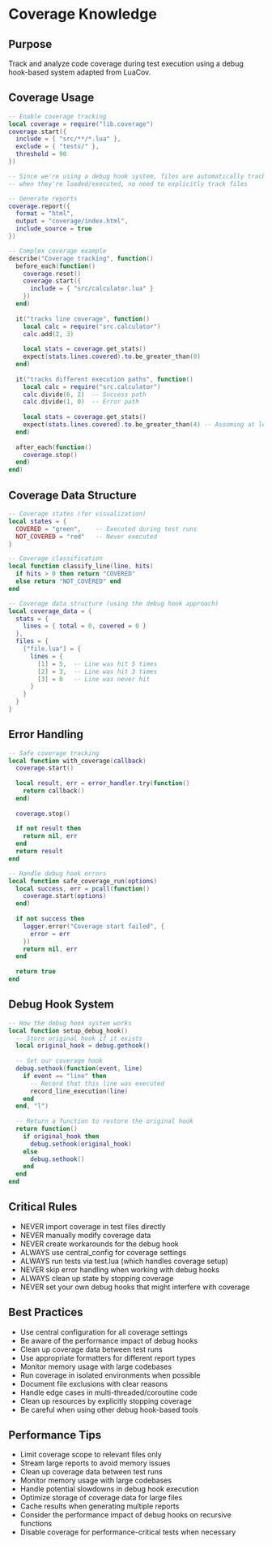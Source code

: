 # Coverage Knowledge

## Purpose
Track and analyze code coverage during test execution using a debug hook-based system adapted from LuaCov.

## Coverage Usage
```lua
-- Enable coverage tracking
local coverage = require("lib.coverage")
coverage.start({
  include = { "src/**/*.lua" },
  exclude = { "tests/" },
  threshold = 90
})

-- Since we're using a debug hook system, files are automatically tracked
-- when they're loaded/executed, no need to explicitly track files

-- Generate reports
coverage.report({
  format = "html",
  output = "coverage/index.html",
  include_source = true
})

-- Complex coverage example
describe("Coverage tracking", function()
  before_each(function()
    coverage.reset()
    coverage.start({
      include = { "src/calculator.lua" }
    })
  end)
  
  it("tracks line coverage", function()
    local calc = require("src.calculator")
    calc.add(2, 3)
    
    local stats = coverage.get_stats()
    expect(stats.lines.covered).to.be_greater_than(0)
  end)
  
  it("tracks different execution paths", function()
    local calc = require("src.calculator")
    calc.divide(6, 2)  -- Success path
    calc.divide(1, 0)  -- Error path
    
    local stats = coverage.get_stats()
    expect(stats.lines.covered).to.be_greater_than(4) -- Assuming at least 5 lines are covered
  end)
  
  after_each(function()
    coverage.stop()
  end)
end)
```

## Coverage Data Structure
```lua
-- Coverage states (for visualization)
local states = {
  COVERED = "green",    -- Executed during test runs
  NOT_COVERED = "red"   -- Never executed
}

-- Coverage classification
local function classify_line(line, hits)
  if hits > 0 then return "COVERED"
  else return "NOT_COVERED" end
end

-- Coverage data structure (using the debug hook approach)
local coverage_data = {
  stats = {
    lines = { total = 0, covered = 0 }
  },
  files = {
    ["file.lua"] = {
      lines = {
        [1] = 5,  -- Line was hit 5 times
        [2] = 3,  -- Line was hit 3 times
        [3] = 0   -- Line was never hit
      }
    }
  }
}
```

## Error Handling
```lua
-- Safe coverage tracking
local function with_coverage(callback)
  coverage.start()
  
  local result, err = error_handler.try(function()
    return callback()
  end)
  
  coverage.stop()
  
  if not result then
    return nil, err
  end
  return result
end

-- Handle debug hook errors
local function safe_coverage_run(options)
  local success, err = pcall(function()
    coverage.start(options)
  end)
  
  if not success then
    logger.error("Coverage start failed", {
      error = err
    })
    return nil, err
  end
  
  return true
end
```

## Debug Hook System
```lua
-- How the debug hook system works
local function setup_debug_hook()
  -- Store original hook if it exists
  local original_hook = debug.gethook()
  
  -- Set our coverage hook
  debug.sethook(function(event, line)
    if event == "line" then
      -- Record that this line was executed
      record_line_execution(line)
    end
  end, "l")
  
  -- Return a function to restore the original hook
  return function()
    if original_hook then
      debug.sethook(original_hook)
    else
      debug.sethook()
    end
  end
end
```

## Critical Rules
- NEVER import coverage in test files directly
- NEVER manually modify coverage data
- NEVER create workarounds for the debug hook
- ALWAYS use central_config for coverage settings
- ALWAYS run tests via test.lua (which handles coverage setup)
- NEVER skip error handling when working with debug hooks
- ALWAYS clean up state by stopping coverage
- NEVER set your own debug hooks that might interfere with coverage

## Best Practices
- Use central configuration for all coverage settings
- Be aware of the performance impact of debug hooks
- Clean up coverage data between test runs
- Use appropriate formatters for different report types
- Monitor memory usage with large codebases
- Run coverage in isolated environments when possible
- Document file exclusions with clear reasons
- Handle edge cases in multi-threaded/coroutine code
- Clean up resources by explicitly stopping coverage
- Be careful when using other debug hook-based tools

## Performance Tips
- Limit coverage scope to relevant files only
- Stream large reports to avoid memory issues
- Clean up coverage data between test runs
- Monitor memory usage with large codebases
- Handle potential slowdowns in debug hook execution
- Optimize storage of coverage data for large files
- Cache results when generating multiple reports
- Consider the performance impact of debug hooks on recursive functions
- Disable coverage for performance-critical tests when necessary
